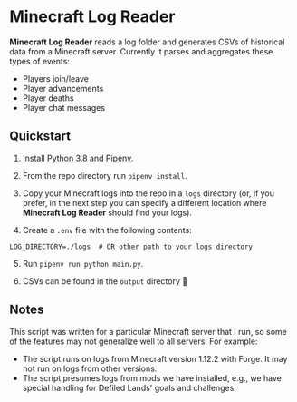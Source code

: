 Minecraft Log Reader
====================

**Minecraft Log Reader** reads a log folder and generates CSVs of historical data from a Minecraft server. Currently it parses and aggregates these types of events:

* Players join/leave
* Player advancements
* Player deaths
* Player chat messages

Quickstart
----------

1. Install [Python 3.8](https://www.python.org/downloads/) and [Pipenv](https://pipenv.pypa.io/en/latest/#install-pipenv-today).

2. From the repo directory run `pipenv install`.

3. Copy your Minecraft logs into the repo in a `logs` directory (or, if you prefer, in the next step you can specify a different location where **Minecraft Log Reader** should find your logs).

4. Create a `.env` file with the following contents:

```env
LOG_DIRECTORY=./logs  # OR other path to your logs directory
```

5. Run `pipenv run python main.py`.

6. CSVs can be found in the `output` directory 🎉

Notes
-----

This script was written for a particular Minecraft server that I run, so some of the features may not generalize well to all servers. For example:

* The script runs on logs from Minecraft version 1.12.2 with Forge. It may not run on logs from other versions.
* The script presumes logs from mods we have installed, e.g., we have special handling for Defiled Lands' goals and challenges.
